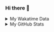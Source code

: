 ### Hi there 👋

<!--
**cdfmlr/cdfmlr** is a ✨ _special_ ✨ repository because its `README.md` (this file) appears on your GitHub profile.

Here are some ideas to get you started:

- 🔭 I’m currently working on ...
- 🌱 I’m currently learning ...
- 👯 I’m looking to collaborate on ...
- 🤔 I’m looking for help with ...
- 💬 Ask me about ...
- 📫 How to reach me: ...
- 😄 Pronouns: ...
- ⚡ Fun fact: ...
-->

<details>

<summary>My Wakatime Data</summary>

<!--START_SECTION:waka-->
![Code Time](http://img.shields.io/badge/Code%20Time-0%20secs-blue)

![Lines of code](https://img.shields.io/badge/From%20Hello%20World%20I%27ve%20Written-657%20Thousand%20lines%20of%20code-blue)

**🐱 My GitHub Data** 

> 🏆 350 Contributions in the Year 2022
 > 
> 📦 469.4 kB Used in GitHub's Storage 
 > 
> 🚫 Not Opted to Hire
 > 
> 📜 54 Public Repositories 
 > 
> 🔑 11 Private Repositories  
 > 
**I'm an Early 🐤** 

```text
🌞 Morning    79 commits     ████░░░░░░░░░░░░░░░░░░░░░   17.63% 
🌆 Daytime    182 commits    ██████████░░░░░░░░░░░░░░░   40.62% 
🌃 Evening    182 commits    ██████████░░░░░░░░░░░░░░░   40.62% 
🌙 Night      5 commits      ░░░░░░░░░░░░░░░░░░░░░░░░░   1.12%

```
📅 **I'm Most Productive on Thursday** 

```text
Monday       65 commits     ███░░░░░░░░░░░░░░░░░░░░░░   14.51% 
Tuesday      46 commits     ██░░░░░░░░░░░░░░░░░░░░░░░   10.27% 
Wednesday    59 commits     ███░░░░░░░░░░░░░░░░░░░░░░   13.17% 
Thursday     77 commits     ████░░░░░░░░░░░░░░░░░░░░░   17.19% 
Friday       77 commits     ████░░░░░░░░░░░░░░░░░░░░░   17.19% 
Saturday     62 commits     ███░░░░░░░░░░░░░░░░░░░░░░   13.84% 
Sunday       62 commits     ███░░░░░░░░░░░░░░░░░░░░░░   13.84%

```


📊 **This Week I Spent My Time On** 

```text
⌚︎ Time Zone: Asia/Shanghai

```

**I Mostly Code in Go** 

```text
Go                       16 repos            ███████░░░░░░░░░░░░░░░░░░   28.57% 
Python                   12 repos            █████░░░░░░░░░░░░░░░░░░░░   21.43% 
Jupyter Notebook         6 repos             ██░░░░░░░░░░░░░░░░░░░░░░░   10.71% 
Java                     4 repos             █░░░░░░░░░░░░░░░░░░░░░░░░   7.14% 
Vue                      4 repos             █░░░░░░░░░░░░░░░░░░░░░░░░   7.14%

```



 Last Updated on 26/10/2022 02:17:04 UTC
<!--END_SECTION:waka-->

</details>

<details>
 
 <summary>My GitHub Stats</summary>

[![CDFMLR's github stats](https://github-readme-stats.vercel.app/api?username=cdfmlr&count_private=true&show_icons=true)](https://github.com/anuraghazra/github-readme-stats)

</details>
